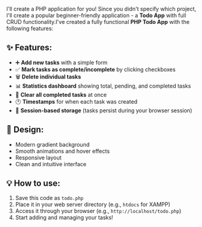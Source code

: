 I'll create a PHP application for you! Since you didn't specify which project, I'll create a popular beginner-friendly application - a **Todo App** with full CRUD functionality.I've created a fully functional **PHP Todo App** with the following features:

## ✨ Features:
- ➕ **Add new tasks** with a simple form
- ✅ **Mark tasks as complete/incomplete** by clicking checkboxes
- 🗑️ **Delete individual tasks**
- 📊 **Statistics dashboard** showing total, pending, and completed tasks
- 🧹 **Clear all completed tasks** at once
- 🕐 **Timestamps** for when each task was created
- 💾 **Session-based storage** (tasks persist during your browser session)

## 🎨 Design:
- Modern gradient background
- Smooth animations and hover effects
- Responsive layout
- Clean and intuitive interface

## 💡 How to use:
1. Save this code as `todo.php`
2. Place it in your web server directory (e.g., `htdocs` for XAMPP)
3. Access it through your browser (e.g., `http://localhost/todo.php`)
4. Start adding and managing your tasks!
